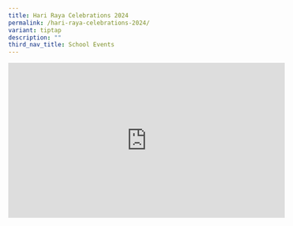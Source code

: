 ```yaml
---
title: Hari Raya Celebrations 2024
permalink: /hari-raya-celebrations-2024/
variant: tiptap
description: ""
third_nav_title: School Events
---
```

<div class="iframe-wrapper">
<iframe height="315" width="560" allowfullscreen="true" frameborder="0" src="https://www.youtube.com/embed/KP8v1scQB-M?si=nhgTJzfDd8wjxmdB"></iframe>
</div>
<p></p>